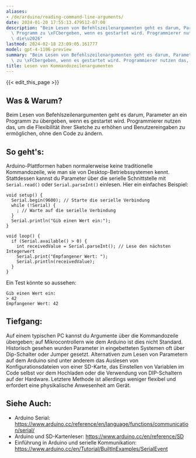 ```yaml
---
aliases:
- /de/arduino/reading-command-line-arguments/
date: 2024-01-20 17:55:13.479512-07:00
description: "Beim Lesen von Befehlszeilenargumenten geht es darum, Parameter an ein\
  \ Programm zu \xFCbergeben, wenn es gestartet wird. Programmierer nutzen das, um\
  \ die\u2026"
lastmod: 2024-02-18 23:09:05.161777
model: gpt-4-1106-preview
summary: "Beim Lesen von Befehlszeilenargumenten geht es darum, Parameter an ein Programm\
  \ zu \xFCbergeben, wenn es gestartet wird. Programmierer nutzen das, um die\u2026"
title: Lesen von Kommandozeilenargumenten
---
```


{{< edit_this_page >}}

## Was & Warum?
Beim Lesen von Befehlszeilenargumenten geht es darum, Parameter an ein Programm zu übergeben, wenn es gestartet wird. Programmierer nutzen das, um die Flexibilität ihrer Sketche zu erhöhen und Benutzereingaben zu ermöglichen, ohne den Code zu ändern.

## So geht's:
Arduino-Plattformen haben normalerweise keine traditionelle Kommandozeile, wie man sie von Desktop-Betriebssystemen kennt. Stattdessen kannst du Parameter über die serielle Schnittstelle mit `Serial.read()` oder `Serial.parseInt()` einlesen. Hier ein einfaches Beispiel:

```arduino
void setup() {
  Serial.begin(9600); // Starte die serielle Verbindung
  while (!Serial) {
    ; // Warte auf die serielle Verbindung
  }
  Serial.println("Gib einen Wert ein:");
}

void loop() {
  if (Serial.available() > 0) {
    int receivedValue = Serial.parseInt(); // Lese den nächsten Integerwert
    Serial.print("Empfangener Wert: ");
    Serial.println(receivedValue);
  }
}
```

Ein Test könnte so aussehen:
```
Gib einen Wert ein:
> 42
Empfangener Wert: 42
```

## Tiefgang:
Auf einem typischen PC kannst du Argumente über die Kommandozeile übergeben; auf Mikrocontrollern wie dem Arduino ist dies nicht Standard. Historisch gesehen wurden Parameter in eingebetteten Systemen oft über Dip-Schalter oder Jumper gesetzt. Alternativen zum Lesen von Parametern auf dem Arduino sind unter anderem das Auslesen von Konfigurationsdateien von einer SD-Karte, das Einstellen von Variablen im Code selbst vor dem Hochladen oder die Verwendung von DIP-Schaltern auf der Hardware. Letztere Methode ist allerdings weniger flexibel und erfordert eine physikalische Anwesenheit am Gerät.

## Siehe Auch:
- Arduino Serial: https://www.arduino.cc/reference/en/language/functions/communication/serial/
- Arduino und SD-Kartenleser: https://www.arduino.cc/en/reference/SD
- Einführung in Arduino und serielle Kommunikation: https://www.arduino.cc/en/Tutorial/BuiltInExamples/SerialEvent
